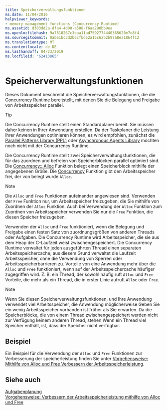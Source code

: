 ```yaml
---
title: Speicherverwaltungsfunktionen
ms.date: 11/04/2016
helpviewer_keywords:
- memory management functions [Concurrency Runtime]
ms.assetid: d303dd2a-dfa4-4d90-a508-f6aa290bb9ea
ms.openlocfilehash: 9a7810267c3eaa11ad7592774440365620e7e8f4
ms.sourcegitcommit: 0ab61bc3d2b6cfbd52a16c6ab2b97a8ea1864f12
ms.translationtype: MT
ms.contentlocale: de-DE
ms.lasthandoff: 04/23/2019
ms.locfileid: "62413865"
---
```

# <a name="memory-management-functions"></a>Speicherverwaltungsfunktionen

Dieses Dokument beschreibt die Speicherverwaltungsfunktionen, die die Concurrency Runtime bereitstellt, mit denen Sie die Belegung und Freigabe von Arbeitsspeicher parallel.

> [!TIP]
>  Die Concurrency Runtime stellt einen Standardplaner bereit. Sie müssen daher keinen in Ihrer Anwendung erstellen. Da der Taskplaner die Leistung Ihrer Anwendungen optimieren können, es wird empfohlen, zunächst die [Parallel Patterns Library (PPL)](../../parallel/concrt/parallel-patterns-library-ppl.md) oder [Asynchronous Agents Library](../../parallel/concrt/asynchronous-agents-library.md) möchten noch nicht mit der Concurrency Runtime.

Die Concurrency Runtime stellt zwei Speicherverwaltungsfunktionen, die für das zuordnen und befreien von Speicherblöcken parallel optimiert sind. Die [Concurrency:: Alloc](reference/concurrency-namespace-functions.md#alloc) Funktion belegt einen Speicherblock mithilfe der angegebenen Größe. Die [Concurrency](reference/concurrency-namespace-functions.md#free) Funktion gibt den Arbeitsspeicher frei, der von belegt wurde `Alloc`.

> [!NOTE]
>  Die `Alloc` und `Free` Funktionen aufeinander angewiesen sind. Verwenden der `Free` Funktion nur, um Arbeitsspeicher freizugeben, die Sie mithilfe von Zuordnen der `Alloc` Funktion. Auch bei Verwendung der `Alloc` Funktion zum Zuordnen von Arbeitsspeicher verwenden Sie nur die `Free` Funktion, die diesen Speicher freizugeben.

Verwenden der `Alloc` und `Free` funktioniert, wenn die Belegung und Freigabe einen festen Satz von zuordnungsgrößen von anderen Threads oder Aufgaben. Die Concurrency Runtime wird Arbeitsspeicher, die sie aus dem Heap der C-Laufzeit weist zwischengespeichert. Die Concurrency Runtime verwaltet für jeden ausgeführten Thread einen separaten Arbeitsspeichercache; aus diesem Grund verwaltet die Laufzeit Arbeitsspeicher, ohne die Verwendung von Sperren oder Arbeitsspeicherbarrieren zu. Vorteile von eine Anwendung mehr über die `Alloc` und `Free` funktioniert, wenn auf der Arbeitsspeichercache häufiger zugegriffen wird. Z. B. ein Thread, der sowohl häufig ruft `Alloc` und `Free` Vorteile, die mehr als ein Thread, die in erster Linie aufruft `Alloc` oder `Free`.

> [!NOTE]
>  Wenn Sie diesen Speicherverwaltungsfunktionen, und Ihre Anwendung verwendet viel Arbeitsspeicher, die Anwendung möglicherweise Geben Sie ein wenig Arbeitsspeicher vorhanden ist früher als Sie erwarten. Da die Speicherblöcke, die von einem Thread zwischengespeichert werden nicht zur Verfügung keinem anderen Thread, stehen Wenn ein Thread viel Speicher enthält, ist, dass der Speicher nicht verfügbar.

## <a name="example"></a>Beispiel

Ein Beispiel für die Verwendung der `Alloc` und `Free` Funktionen zur Verbesserung der speicherleistung finden Sie unter [Vorgehensweise: Mithilfe von Alloc und Free Verbessern der Arbeitsspeicherleistung](../../parallel/concrt/how-to-use-alloc-and-free-to-improve-memory-performance.md).

## <a name="see-also"></a>Siehe auch

[Aufgabenplanung](../../parallel/concrt/task-scheduler-concurrency-runtime.md)<br/>
[Vorgehensweise: Verbessern der Arbeitsspeicherleistung mithilfe von Alloc und Free](../../parallel/concrt/how-to-use-alloc-and-free-to-improve-memory-performance.md)
